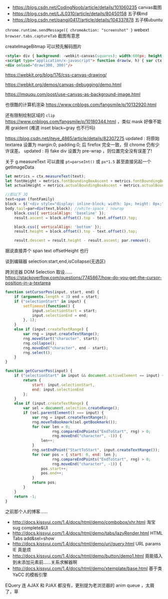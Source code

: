 - https://blog.csdn.net/CodingNoob/article/details/101060235 canvas裁图
- https://blog.csdn.net/LJL0310/article/details/80450158 五子棋md
- https://blog.csdn.net/pangji0417/article/details/104337878 五子棋ubuntu

`chrome.runtime.sendMessage({ chromeAction: "screenshot" }` webext `browser.tabs.captureTab` 截图有意思

createImageBitmap 可以预先解码图片

```html
<style> div { background: -webkit-canvas(squares); width:600px; height:600px; border:2px solid black } </style>
<script type="application/x-javascript"> function draw(w, h) { var ctx = document.getCSSCanvasContext("2d", "squares", w, h); ctx.fillStyle = "rgb(200,0,0)"; ctx.fillRect (10, 10, 55, 50); ctx.fillStyle = "rgba(0, 0, 200, 0.5)"; ctx.fillRect (30, 30, 55, 50); } </script>
<div onload="draw(300, 300)"/>
```

https://webkit.org/blog/176/css-canvas-drawing/

https://webkit.org/demos/canvas-debugging/demo.html

https://imququ.com/post/use-canvas-as-background-image.html

也很酷的计算机渲染 https://www.cnblogs.com/fangsmile/p/10132920.html

还有限制绘制区域的 `clip` https://www.cnblogs.com/fangsmile/p/10180344.html ，类似 mask 好像不能用 graident (难道 inset black~gray 也不行吗)


https://blog.csdn.net/iteye_4865/article/details/82307275
updated : 将原始 textarea 设置为 margin:0; padding:0; 后 firefox 完全一致，但 chrome 仍有少许误差。
updated : 将 fake div 设置为 pre-wrap ，则位置完全没有误差了!

关于 g.measureText 可以直接 `pt=parseInt()` 或 `px*1.5` 甚至直接另起一个 getImageData

```js
let metrics = ctx.measureText(text);
let fontHeight = metrics.fontBoundingBoxAscent + metrics.fontBoundingBoxDescent;
let actualHeight = metrics.actualBoundingBoxAscent + metrics.actualBoundingBoxDescent;

//即以下 JQ
text=span (fontFamily)
block = $('<div style="display: inline-block; width: 1px; height: 0px;">');
body.tail=par=div(text,block); //white-space : nowrap
    block.css({ verticalAlign: 'baseline' });
    result.ascent = block.offset().top - text.offset().top;

    block.css({ verticalAlign: 'bottom' });
    result.height = block.offset().top - text.offset().top;

    result.descent = result.height - result.ascent; par.remove();

```

据说直接弄个 span text offsetHeight 也行

谈到编辑器 selection:start,end,isCollapse(无选区)

跨浏览器 DOM Selection 取设…… https://stackoverflow.com/questions/7745867/how-do-you-get-the-cursor-position-in-a-textarea

```js
function setCursorPos(input, start, end) {
    if (arguments.length < 3) end = start;
    if ("selectionStart" in input) {
        setTimeout(function() {
            input.selectionStart = start;
            input.selectionEnd = end;
        }, 1);
    }
    else if (input.createTextRange) {
        var rng = input.createTextRange();
        rng.moveStart("character", start);
        rng.collapse();
        rng.moveEnd("character", end - start);
        rng.select();
    }
}

function getCursorPos(input) {
    if ("selectionStart" in input && document.activeElement == input) {
        return {
            start: input.selectionStart,
            end: input.selectionEnd
        };
    }
    else if (input.createTextRange) {
        var sel = document.selection.createRange();
        if (sel.parentElement() === input) {
            var rng = input.createTextRange();
            rng.moveToBookmark(sel.getBookmark());
            for (var len = 0;
                     rng.compareEndPoints("EndToStart", rng) > 0;
                     rng.moveEnd("character", -1)) {
                len++;
            }
            rng.setEndPoint("StartToStart", input.createTextRange());
            for (var pos = { start: 0, end: len };
                     rng.compareEndPoints("EndToStart", rng) > 0;
                     rng.moveEnd("character", -1)) {
                pos.start++;
                pos.end++;
            }
            return pos;
        }
    }
    return -1;
}
```

之前那个人的博客……

- http://docs.kissyui.com/1.4/docs/html/demo/combobox/xhr.html 淘宝 sug complete&UI
- http://docs.kissyui.com/1.4/docs/html/demo/tabs/lazyRender.html HTML Tabs add&sel=show
- http://docs.kissyui.com/1.4/docs/html/demo/uri/query.html URL params IE 真是烦
- http://docs.kissyui.com/1.4/docs/html/demo/button/demo1.html 竟能插入到未添加元素前……关系求解器啊
- http://docs.kissyui.com/1.4/docs/html/demo/xtemplate/base.html 基于类 YaCC 的模板引擎

EQuery 连 AJAX 和 PJAX 都没有，更别提为老浏览器的 anim queue ，太屑了，草
